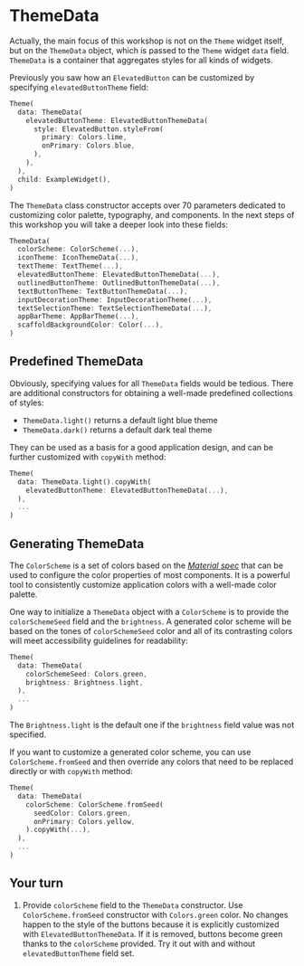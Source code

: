 # ThemeData

Actually, the main focus of this workshop is not on the `Theme` widget itself, but on the `ThemeData` object, which is passed to the `Theme` widget `data` field. `ThemeData` is a container that aggregates styles for all kinds of widgets.

Previously you saw how an `ElevatedButton` can be customized by specifying `elevatedButtonTheme` field:

```dart
Theme(
  data: ThemeData(
    elevatedButtonTheme: ElevatedButtonThemeData(
      style: ElevatedButton.styleFrom(
        primary: Colors.lime,
        onPrimary: Colors.blue,
      ),
    ),
  ),
  child: ExampleWidget(),
)
```

The `ThemeData` class constructor accepts over 70 parameters dedicated to customizing color palette, typography, and components. In the next steps of this workshop you will take a deeper look into these fields:

```dart
ThemeData(
  colorScheme: ColorScheme(...),
  iconTheme: IconThemeData(...),
  textTheme: TextTheme(...),
  elevatedButtonTheme: ElevatedButtonThemeData(...),
  outlinedButtonTheme: OutlinedButtonThemeData(...),
  textButtonTheme: TextButtonThemeData(...),
  inputDecorationTheme: InputDecorationTheme(...),
  textSelectionTheme: TextSelectionThemeData(...),
  appBarTheme: AppBarTheme(...), 
  scaffoldBackgroundColor: Color(...),
)
```

## Predefined ThemeData

Obviously, specifying values for all `ThemeData` fields would be tedious. There are additional constructors for obtaining a well-made predefined collections of styles:

* `ThemeData.light()` returns a default light blue theme
* `ThemeData.dark()` returns a default dark teal theme

They can be used as a basis for a good application design, and can be further customized with `copyWith` method:

```dart
Theme(
  data: ThemeData.light().copyWith(
    elevatedButtonTheme: ElevatedButtonThemeData(...),
  ),
  ...
)
```

## Generating ThemeData

The `ColorScheme` is a set of colors
based on the [*Material spec*](https://m3.material.io/styles/color/the-color-system/color-roles) that can be used to configure the color properties of most components. It is a powerful tool to consistently customize application colors with a well-made color palette. 

One way to initialize a `ThemeData` object with a `ColorScheme` is to provide the `colorSchemeSeed` field and the `brightness`. A generated color scheme will be based on the tones of `colorSchemeSeed` color and all of its contrasting colors will meet accessibility guidelines for readability:

```dart
Theme(
  data: ThemeData(
    colorSchemeSeed: Colors.green, 
    brightness: Brightness.light,
  ),
  ...
)
```

The `Brightness.light` is the default one if the `brightness` field value was not specified.

If you want to customize a generated color scheme, you can use
`ColorScheme.fromSeed` and then override any colors that need to be replaced directly or with `copyWith` method:

```dart
Theme(
  data: ThemeData(
    colorScheme: ColorScheme.fromSeed(
      seedColor: Colors.green,
      onPrimary: Colors.yellow,
    ).copyWith(...),
  ),
  ...
)
```

## Your turn

1. Provide `colorScheme` field to the `ThemeData` constructor. Use `ColorScheme.fromSeed` constructor with `Colors.green` color. No changes happen to the style of the buttons because it is explicitly customized with `ElevatedButtonThemeData`. If it is removed, buttons become green thanks to the `colorScheme` provided. Try it out with and without `elevatedButtonTheme` field set.  
